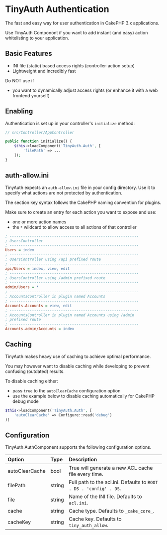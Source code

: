 # TinyAuth Authentication
The fast and easy way for user authentication in CakePHP 3.x applications.

Use TinyAuth Componont if you want to add instant (and easy) action whitelisting to your application.

## Basic Features
- INI file (static) based access rights (controller-action setup)
- Lightweight and incredibly fast

Do NOT use if
- you want to dynamically adjust access rights (or enhance it with a web
frontend yourself)

## Enabling

Authentication is set up in your controller's `initialize` method:

```php
// src/Controller/AppController

public function initialize() {
	$this->loadComponent('TinyAuth.Auth', [
		'filePath' => ...
	]);
}
```

## auth-allow.ini

TinyAuth expects an ``auth-allow.ini`` file in your config directory.
Use it to specify what actions are not protected by authentication.

The section key syntax follows the CakePHP naming convention for plugins.

Make sure to create an entry for each action you want to expose and use:

- one or more action names
- the ``*`` wildcard to allow access to all actions of that controller

```ini
; ----------------------------------------------------------
; UsersController
; ----------------------------------------------------------
Users = index
; ----------------------------------------------------------
; UsersController using /api prefixed route
; ----------------------------------------------------------
api/Users = index, view, edit
; ----------------------------------------------------------
; UsersController using /admin prefixed route
; ----------------------------------------------------------
admin/Users = *
; ----------------------------------------------------------
; AccountsController in plugin named Accounts
; ----------------------------------------------------------
Accounts.Accounts = view, edit
; ----------------------------------------------------------
; AccountsController in plugin named Accounts using /admin
; prefixed route
; ----------------------------------------------------------
Accounts.admin/Accounts = index
```

## Caching

TinyAuth makes heavy use of caching to achieve optimal performance.

You may however want to disable caching while developing to prevent
confusing (outdated) results.

To disable caching either:

- pass ``true`` to the ``autoClearCache`` configuration option
- use the example below to disable caching automatically for CakePHP debug mode

```php
$this->loadComponent('TinyAuth.Auth', [
	'autoClearCache' => Configure::read('debug')
)]
```

## Configuration

TinyAuth AuthComponent supports the following configuration options.

Option | Type | Description
:----- | :--- | :----------
autoClearCache|bool|True will generate a new ACL cache file every time.
filePath|string|Full path to the acl.ini. Defaults to `ROOT . DS . 'config' . DS`.
file|string|Name of the INI file. Defaults to `acl.ini`.
cache|string|Cache type. Defaults to `_cake_core_`.
cacheKey|string|Cache key. Defaults to `tiny_auth_allow`.

